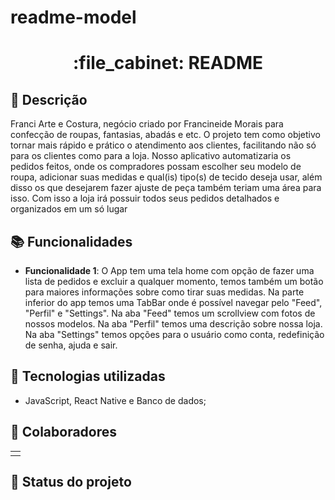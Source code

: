 # readme-model
<h1 align="center">:file_cabinet: README</h1>

## :memo: Descrição
Franci Arte e Costura, negócio criado por Francineide Morais para confecção de roupas, fantasias, abadás e etc. O projeto tem como objetivo tornar mais rápido e prático o atendimento aos clientes, facilitando não só para os clientes como para a loja. Nosso aplicativo automatizaria os pedidos feitos, onde os compradores possam escolher seu modelo de roupa, adicionar suas medidas e qual(is) tipo(s) de tecido deseja usar, além disso os que desejarem fazer ajuste de peça também teriam uma área para isso. Com isso a loja irá possuir todos seus pedidos detalhados e organizados em um só lugar 

## :books: Funcionalidades
* <b>Funcionalidade 1</b>: O App tem uma tela home com opção de fazer uma lista de pedidos e excluir a qualquer momento, temos também um botão para maiores informações sobre como tirar suas medidas. Na parte inferior do app temos uma TabBar onde é possível navegar pelo "Feed", "Perfil" e "Settings". Na aba "Feed" temos um scrollview com fotos de nossos modelos. Na aba "Perfil" temos uma descrição sobre nossa loja. Na aba "Settings" temos opções para o usuário como conta, redefinição de senha, ajuda e sair.

## :wrench: Tecnologias utilizadas
* JavaScript, React Native e Banco de dados;

## :handshake: Colaboradores
<table>
  <tr>
    <td align="center">
      <a href="https://github.com/daniiiiella">
         <a href="https://github.com/NicollyXavier">
      </a>
        </a>
    </td>
  </tr>
</table>

## :dart: Status do projeto

